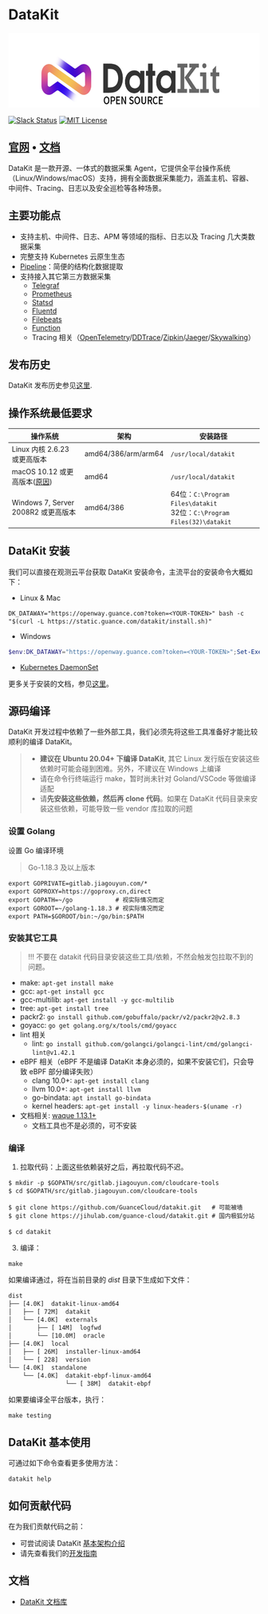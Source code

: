 # DataKit

<p align="center">
  <img alt="datakit logo" src="datakit-logo.png" height="150" />
</p>

[![Slack Status](https://img.shields.io/badge/slack-join_chat-orange?logo=slack&style=plastic)](https://app.slack.com/client/T032YB4B6TA/)
[![MIT License](https://img.shields.io/badge/license-MIT-green?style=plastic)](LICENSE)

<h2>
  <a href="https://datakit.tools">官网</a>
  <span> • </span>
  <a href="https://www.yuque.com/dataflux/datakit">文档</a>
</h2>

DataKit 是一款开源、一体式的数据采集 Agent，它提供全平台操作系统（Linux/Windows/macOS）支持，拥有全面数据采集能力，涵盖主机、容器、中间件、Tracing、日志以及安全巡检等各种场景。

## 主要功能点

- 支持主机、中间件、日志、APM 等领域的指标、日志以及 Tracing 几大类数据采集
- 完整支持 Kubernetes 云原生生态
- [Pipeline](https://www.yuque.com/dataflux/datakit/pipeline)：简便的结构化数据提取
- 支持接入其它第三方数据采集
	- [Telegraf](https://www.yuque.com/dataflux/datakit/telegraf)
	- [Prometheus](https://www.yuque.com/dataflux/datakit/prom)
	- [Statsd](https://www.yuque.com/dataflux/datakit/statsd)
	- [Fluentd](https://www.yuque.com/dataflux/datakit/logstreaming#a653042e)
	- [Filebeats](https://www.yuque.com/dataflux/datakit/beats_output)
	- [Function](https://www.yuque.com/dataflux/func/write-data-via-datakit)
	- Tracing 相关（[OpenTelemetry]()/[DDTrace]()/[Zipkin]()/[Jaeger]()/[Skywalking]()）

## 发布历史

DataKit 发布历史参见[这里](https://www.yuque.com/dataflux/datakit/changelog).

## 操作系统最低要求

| 操作系统                                                                  | 架构                | 安装路径                                                                   |
| ---                                                                       | ---                 | ---                                                                        |
| Linux 内核 2.6.23 或更高版本                                              | amd64/386/arm/arm64 | `/usr/local/datakit`                                                       |
| macOS 10.12 或更高版本([原因](https://github.com/golang/go/issues/25633)) | amd64               | `/usr/local/datakit`                                                       |
| Windows 7, Server 2008R2 或更高版本                                       | amd64/386           | 64位：`C:\Program Files\datakit`<br />32位：`C:\Program Files(32)\datakit` |

## DataKit 安装

我们可以直接在观测云平台获取 DataKit 安装命令，主流平台的安装命令大概如下：

- Linux & Mac
```shell
DK_DATAWAY="https://openway.guance.com?token=<YOUR-TOKEN>" bash -c "$(curl -L https://static.guance.com/datakit/install.sh)"
```

- Windows

```powershell
$env:DK_DATAWAY="https://openway.guance.com?token=<YOUR-TOKEN>";Set-ExecutionPolicy Bypass -scope Process -Force; Import-Module bitstransfer; start-bitstransfer -source https://static.guance.com/datakit/install.ps1 -destination .install.ps1; powershell .install.ps1;
```

- [Kubernetes DaemonSet](https://www.yuque.com/dataflux/datakit/datakit-daemonset-deploy)

更多关于安装的文档，参见[这里](https://www.yuque.com/dataflux/datakit/datakit-install)。

## 源码编译

DataKit 开发过程中依赖了一些外部工具，我们必须先将这些工具准备好才能比较顺利的编译 DataKit。

> - **建议在 Ubuntu 20.04+ 下编译 DataKit**, 其它 Linux 发行版在安装这些依赖时可能会碰到困难。另外，不建议在 Windows 上编译
> - 请在命令行终端运行 make，暂时尚未针对 Goland/VSCode 等做编译适配
> - 请**先安装这些依赖，然后再 clone 代码**。如果在 DataKit 代码目录来安装这些依赖，可能导致一些 vendor 库拉取的问题

### 设置 Golang

设置 Go 编译环境

> Go-1.18.3 及以上版本

```shell
export GOPRIVATE=gitlab.jiagouyun.com/*
export GOPROXY=https://goproxy.cn,direct
export GOPATH=~/go            # 视实际情况而定
export GOROOT=~/golang-1.18.3 # 视实际情况而定
export PATH=$GOROOT/bin:~/go/bin:$PATH
```

### 安装其它工具

> !!! 不要在 datakit 代码目录安装这些工具/依赖，不然会触发包拉取不到的问题。

- make: `apt-get install make`
- gcc: `apt-get install gcc`
- gcc-multilib: `apt-get install -y gcc-multilib`
- tree: `apt-get install tree`
- packr2: `go install github.com/gobuffalo/packr/v2/packr2@v2.8.3`
- goyacc: `go get golang.org/x/tools/cmd/goyacc`
- lint 相关
  - lint: `go install github.com/golangci/golangci-lint/cmd/golangci-lint@v1.42.1`
- eBPF 相关（eBPF 不是编译 DataKit 本身必须的，如果不安装它们，只会导致 eBPF 部分编译失败）
	- clang 10.0+: `apt-get install clang`
	- llvm 10.0+: `apt-get install llvm`
	- go-bindata: `apt install go-bindata`
	- kernel headers: `apt-get install -y linux-headers-$(uname -r)`
- 文档相关: [waque 1.13.1+](https://github.com/yesmeck/waque)
  - 文档工具也不是必须的，可不安装

### 编译

1. 拉取代码：上面这些依赖装好之后，再拉取代码不迟。

```shell
$ mkdir -p $GOPATH/src/gitlab.jiagouyun.com/cloudcare-tools
$ cd $GOPATH/src/gitlab.jiagouyun.com/cloudcare-tools

$ git clone https://github.com/GuanceCloud/datakit.git   # 可能被墙
$ git clone https://jihulab.com/guance-cloud/datakit.git # 国内极狐分站

$ cd datakit
```

3. 编译：

```shell
make
```

如果编译通过，将在当前目录的 *dist* 目录下生成如下文件：

```
dist
├── [4.0K]  datakit-linux-amd64
│   ├── [ 72M]  datakit
│   └── [4.0K]  externals
│       ├── [ 14M]  logfwd
│       └── [10.0M]  oracle
├── [4.0K]  local
│   ├── [ 26M]  installer-linux-amd64
│   └── [ 228]  version
└── [4.0K]  standalone
    └── [4.0K]  datakit-ebpf-linux-amd64
		        └── [ 38M]  datakit-ebpf
```

如果要编译全平台版本，执行：

```shell
make testing
```

## DataKit 基本使用

可通过如下命令查看更多使用方法：

```shell
datakit help
```

## 如何贡献代码

在为我们贡献代码之前：

- 可尝试阅读 DataKit [基本架构介绍](https://www.yuque.com/dataflux/datakit/datakit-arch)
- 请先查看我们的[开发指南](https://www.yuque.com/dataflux/datakit/development)

## 文档

- [DataKit 文档库](https://www.yuque.com/dataflux/datakit)
